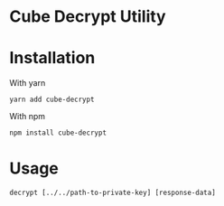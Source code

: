 # Cube Decrypt Utility

# Installation

With yarn
```angular2html
yarn add cube-decrypt
```
With npm
```angular2html
npm install cube-decrypt
```

# Usage
```angular2html
decrypt [../../path-to-private-key] [response-data] 
```
